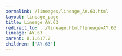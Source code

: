 ```yaml
---
permalink: /lineages/lineage_AY.63.html
layout: lineage_page
title: Lineage AY.63
redirect_to: ../lineage.html?lineage=AY.63
lineage: AY.63
parent: B.1.617.2
children: ['AY.63']
---
```

